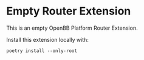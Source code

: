 # Empty Router Extension

This is an empty OpenBB Platform Router Extension.

Install this extension locally with:

```console
poetry install --only-root
```